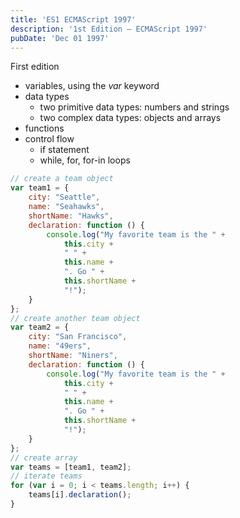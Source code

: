 ```yaml
---
title: 'ES1 ECMAScript 1997'
description: '1st Edition – ECMAScript 1997'
pubDate: 'Dec 01 1997'
---
```


First edition 

- variables, using the <i>var</i> keyword
- data types
  - two primitive data types: numbers and strings
  - two complex data types: objects and arrays
- functions
- control flow
  - if statement
  - while, for, for-in loops

```js
// create a team object
var team1 = {
    city: "Seattle",
    name: "Seahawks",
    shortName: "Hawks",
    declaration: function () {
        console.log("My favorite team is the " +
            this.city +
            " " +
            this.name +
            ". Go " +
            this.shortName +
            "!");
    }
};
// create another team object
var team2 = {
    city: "San Francisco",
    name: "49ers",
    shortName: "Niners",
    declaration: function () {
        console.log("My favorite team is the " +
            this.city +
            " " +
            this.name +
            ". Go " +
            this.shortName +
            "!");
    }
};
// create array
var teams = [team1, team2];
// iterate teams
for (var i = 0; i < teams.length; i++) {
    teams[i].declaration();
}
```
